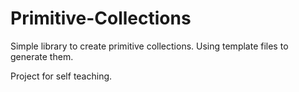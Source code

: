 # Primitive-Collections

Simple library to create primitive collections.
Using template files to generate them.

Project for self teaching.